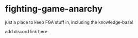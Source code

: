 # fighting-game-anarchy
just a place to keep FGA stuff in, including the knowledge-base!

add discord link here
